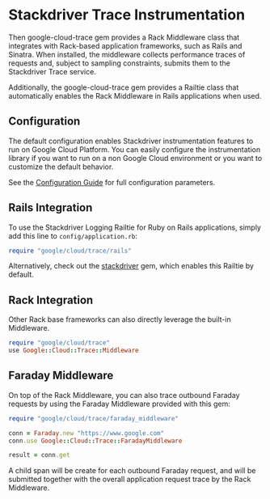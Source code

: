 # Stackdriver Trace Instrumentation

Then google-cloud-trace gem provides a Rack Middleware class that integrates with Rack-based application frameworks, such as Rails and Sinatra. When installed, the middleware collects performance traces of requests and, subject to sampling constraints, submits them to the Stackdriver Trace service.

Additionally, the google-cloud-trace gem provides a Railtie class that automatically enables the Rack Middleware in Rails applications when used.

## Configuration
The default configuration enables Stackdriver instrumentation features to run
on Google Cloud Platform. You can easily configure the instrumentation library 
if you want to run on a non Google Cloud environment or you want to customize 
the default behavior.

See the 
[Configuration Guide](https://googlecloudplatform.github.io/google-cloud-ruby/#/docs/stackdriver/guides/instrumentation_configuration)
for full configuration parameters.

## Rails Integration

To use the Stackdriver Logging Railtie for Ruby on Rails applications, simply add this line to `config/application.rb`:
```ruby
require "google/cloud/trace/rails"
```

Alternatively, check out the [stackdriver](https://googlecloudplatform.github.io/google-cloud-ruby/#/docs/stackdriver) gem, which enables this Railtie by default.

## Rack Integration

Other Rack base frameworks can also directly leverage the built-in Middleware.
```ruby
require "google/cloud/trace"
use Google::Cloud::Trace::Middleware
```

## Faraday Middleware

On top of the Rack Middleware, you can also trace outbound Faraday requests by 
using the Faraday Middleware provided with this gem:

```ruby
require "google/cloud/trace/faraday_middleware"

conn = Faraday.new "https://www.google.com"
conn.use Google::Cloud::Trace::FaradayMiddleware

result = conn.get
```

A child span will be create for each outbound Faraday request, and will be 
submitted together with the overall application request trace by the Rack Middleware.
